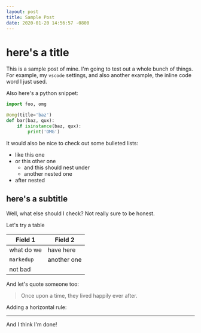 ```yaml
---
layout: post
title: Sample Post
date: 2020-01-20 14:56:57 -0800
---
```


# here's a title

This is a sample post of mine. I'm going to test out a whole bunch of things. For example, my `vscode` settings, and also another example, the inline code word I just used.

Also here's a python snippet:

```python
import foo, omg

@omg(title='baz')
def bar(baz, qux):
    if isinstance(baz, qux):
        print('OMG')
```

It would also be nice to check out some bulleted lists:

* like this one
* or this other one
  * and this should nest under
  * another nested one
* after nested

## here's a subtitle

Well, what else should I check? Not really sure to be honest.

Let's try a table

| Field 1    | Field 2      |
| ---------- | -------------|
| what do we | have here    |
| `markedup` | another one  |
| not bad    |              |

And let's quote someone too:

> Once upon a time, they lived happily ever after.

Adding a horizontal rule:

---

And I think I'm done!